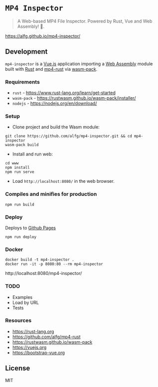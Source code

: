 # `MP4 Inspector`
> A Web-based MP4 File Inspector. Powered by Rust, Vue and Web Assembly! 🦀.

https://alfg.github.io/mp4-inspector/

## Development
`mp4-inspector` is a [Vue.js](https://vuejs.org/) application importing a [Web Assembly](https://webassembly.org/) module built with [Rust](https://www.rust-lang.org) and [mp4-rust](https://github.com/alfg/mp4-rust) via [wasm-pack](https://rustwasm.github.io/wasm-pack).

### Requirements
* `rust` - https://www.rust-lang.org/learn/get-started
* `wasm-pack` - https://rustwasm.github.io/wasm-pack/installer/
* `nodejs` - https://nodejs.org/en/download/

### Setup 
* Clone project and build the Wasm module:
```
git clone https://github.com/alfg/mp4-inspector.git && cd mp4-inspector
wasm-pack build
```

* Install and run web:
```
cd www
npm install
npm run serve
```

* Load `http://localhost:8080/` in the web browser.

### Compiles and minifies for production
```
npm run build
```

### Deploy
Deploys to [Github Pages](https://pages.github.com/)
```
npm run deploy
```

### Docker
```
docker build -t mp4-inspector .
docker run -it -p 8080:80 --rm mp4-inspector
```

http://localhost:8080/mp4-inspector/

### TODO
* Examples
* Load by URL
* Tests

### Resources
* https://rust-lang.org
* https://github.com/alfg/mp4-rust
* https://rustwasm.github.io/wasm-pack
* https://vuejs.org
* https://bootstrap-vue.org

## License
MIT
